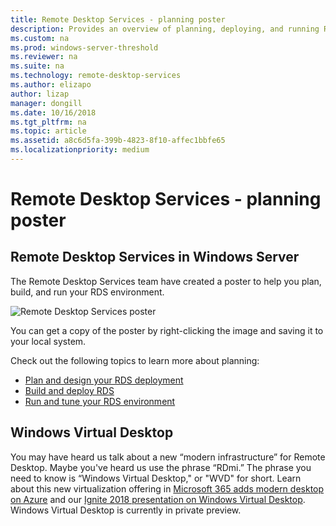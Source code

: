 ```yaml
---
title: Remote Desktop Services - planning poster
description: Provides an overview of planning, deploying, and running Remote Desktop Services
ms.custom: na
ms.prod: windows-server-threshold
ms.reviewer: na
ms.suite: na
ms.technology: remote-desktop-services
ms.author: elizapo
author: lizap
manager: dongill
ms.date: 10/16/2018  
ms.tgt_pltfrm: na
ms.topic: article
ms.assetid: a8c6d5fa-399b-4823-8f10-affec1bbfe65
ms.localizationpriority: medium
---
```

# Remote Desktop Services - planning poster

## Remote Desktop Services in Windows Server

The Remote Desktop Services team have created a poster to help you plan, build, and run your RDS environment.

![Remote Desktop Services poster](.\media\rds-poster-download.png)

You can get a copy of the poster by right-clicking the image and saving it to your local system.

Check out the following topics to learn more about planning:

- [Plan and design your RDS deployment](rds-plan-and-design.md)
- [Build and deploy RDS](rds-build-and-deploy.md)
- [Run and tune your RDS environment](rds-run-and-tune.md)

## Windows Virtual Desktop

You may have heard us talk about a new “modern infrastructure” for Remote Desktop. Maybe you've heard us use the phrase “RDmi.” The phrase you need to know is “Windows Virtual Desktop," or "WVD" for short. Learn about this new virtualization offering in [Microsoft 365 adds modern desktop on Azure](https://azure.microsoft.com/en-us/blog/microsoft-365-adds-modern-desktop-on-azure/) and our [Ignite 2018 presentation on Windows Virtual Desktop](https://www.youtube.com/watch?v=_7G37PFYVe4). Windows Virtual Desktop is currently in private preview.